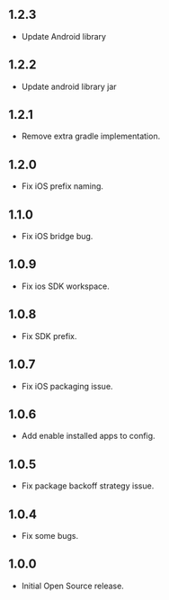 ## 1.2.3

* Update Android library

## 1.2.2

* Update android library jar

## 1.2.1

* Remove extra gradle implementation.

## 1.2.0

* Fix iOS prefix naming.

## 1.1.0

* Fix iOS bridge bug.

## 1.0.9

* Fix ios SDK workspace.

## 1.0.8

* Fix SDK prefix.

## 1.0.7

* Fix iOS packaging issue.

## 1.0.6

* Add enable installed apps to config.

## 1.0.5

* Fix package backoff strategy issue.

## 1.0.4

* Fix some bugs.

## 1.0.0

* Initial Open Source release.

